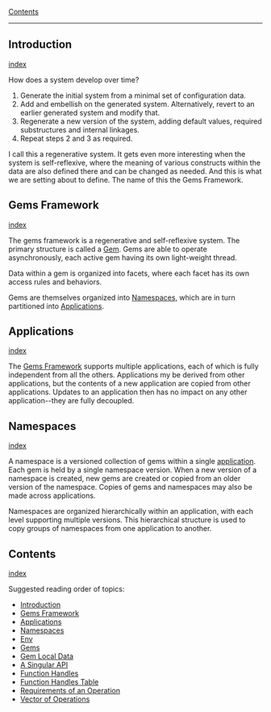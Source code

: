 [Contents](../../Topics/Contents.md)

---

## Introduction
[index](../../Topics/Introduction.md)

How does a system develop over time?

1. Generate the initial system from a minimal set of configuration data.
2. Add and embellish on the generated system. Alternatively, revert to an earlier generated system and modify that.
3. Regenerate a new version of the system, adding default values, required substructures and internal linkages.
4. Repeat steps 2 and 3 as required.

I call this a regenerative system. It gets even more interesting when the system is self-reflexive, where the meaning of various constructs within the data are also defined there and can be changed as needed. And this is what we are setting about to define. The name of this the Gems Framework.

## Gems Framework
[index](../../Topics/Gems%20Framework.md)

The gems framework is a regenerative and self-reflexive system. The primary structure is called a [Gem](../../Topics/Gems.md). Gems are able to operate asynchronously, each active gem having its own light-weight thread.

Data within a gem is organized into facets, where each facet has its own access rules and behaviors.

Gems are themselves organized into [Namespaces](../../Topics/Namespaces.md), which are in turn partitioned into [Applications](../../Topics/Applications.md).

## Applications
[index](../04/April-25-2022.md)

The [Gems Framework](../../Topics/Gems%20Framework.md) supports multiple applications, each of which is fully independent from all the others. Applications my be derived from other applications, but the contents of a new application are copied from other applications. Updates to an application then has no impact on any other application--they are fully decoupled.

## Namespaces
[index](../../Topics/Namespaces.md)

A namespace is a versioned collection of gems within a single [application](../../Topics/Applications.md). Each gem is held by a single namespace version. When a new version of a namespace is created, new gems are created or copied from an older version of the namespace. Copies of gems and namespaces may also be made across applications.

Namespaces are organized hierarchically within an application, with each level supporting multiple versions. This hierarchical structure is used to copy groups of namespaces from one application to another.

## Contents
[index](../../Topics/Contents.md)

Suggested reading order of topics:

- [Introduction](../../Topics/Introduction.md)
- [Gems Framework](../../Topics/Gems%20Framework.md)
- [Applications](../../Topics/Applications.md)
- [Namespaces](../../Topics/Namespaces.md)
- [Env](Topics/Env.md)
- [Gems](Topics/Gems.md)
- [Gem Local Data](Topics/Gem%20Local%20Data.md)
- [A Singular API](Topics/A%20Singular%20API.md)
- [Function Handles](Topics/Function%20Handles.md)
- [Function Handles Table](Topics/Function%20Handles%20Table.md)
- [Requirements of an Operation](Topics/Requirements%20of%20an%20Operation.md)
- [Vector of Operations](../../Topics/Vector%20of%20Operations.md)

